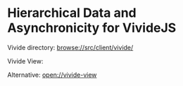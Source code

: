 <lively-script><script>import { createNewFileButton, openBrowser, openComponent } from "doc/PX2018/project_2/utils.js";</script> </lively-script><link rel="stylesheet" type="text/css" href="doc/PX2018/project_2/utils.css"></link>
# Hierarchical Data and Asynchronicity for VivideJS
<lively-script><script>createNewFileButton("doc/RP2018/vivide-js/", "New Notice", "notices");</script> </lively-script><lively-script><script>createNewFileButton("doc/RP2018/vivide-js/meeting/", "New Meeting", "meeting", true);</script> </lively-script><lively-script><script>createNewFileButton("doc/RP2018/vivide-js/presentation/", "New Presentation", "presentation", true);</script> </lively-script>
Vivide directory: <browse://src/client/vivide/>

Vivide View:
<div class="inline"><lively-script><script>openComponent('vivide-view', 'Vivide View')</script> </lively-script></div>



Alternative: <open://vivide-view>